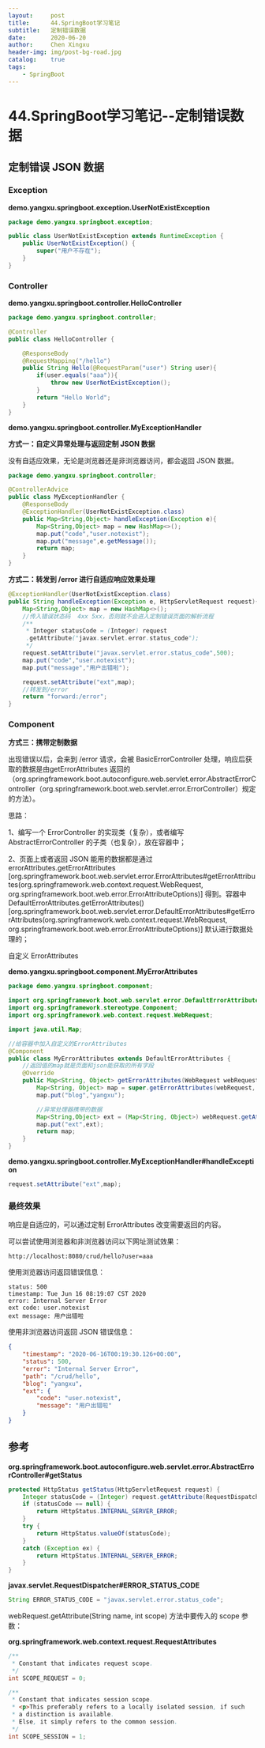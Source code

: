 ```yaml
---
layout:     post
title:      44.SpringBoot学习笔记
subtitle:   定制错误数据
date:       2020-06-20
author:     Chen Xingxu
header-img: img/post-bg-road.jpg
catalog:    true
tags:
    - SpringBoot
---
```

# 44.SpringBoot学习笔记--定制错误数据

## 定制错误 JSON 数据

### Exception

**demo.yangxu.springboot.exception.UserNotExistException**

```java
package demo.yangxu.springboot.exception;

public class UserNotExistException extends RuntimeException {
    public UserNotExistException() {
        super("用户不存在");
    }
}
```

### Controller

**demo.yangxu.springboot.controller.HelloController**

```java
package demo.yangxu.springboot.controller;

@Controller
public class HelloController {

    @ResponseBody
    @RequestMapping("/hello")
    public String Hello(@RequestParam("user") String user){
        if(user.equals("aaa")){
            throw new UserNotExistException();
        }
        return "Hello World";
    }
}
```

**demo.yangxu.springboot.controller.MyExceptionHandler**

**方式一：自定义异常处理与返回定制 JSON 数据**

没有自适应效果，无论是浏览器还是非浏览器访问，都会返回 JSON 数据。

```java
package demo.yangxu.springboot.controller;

@ControllerAdvice
public class MyExceptionHandler {
    @ResponseBody
    @ExceptionHandler(UserNotExistException.class)
    public Map<String,Object> handleException(Exception e){
        Map<String,Object> map = new HashMap<>();
        map.put("code","user.notexist");
        map.put("message",e.getMessage());
        return map;
    }
}
```

**方式二：转发到 /error 进行自适应响应效果处理**

```java
@ExceptionHandler(UserNotExistException.class)
public String handleException(Exception e, HttpServletRequest request){
    Map<String,Object> map = new HashMap<>();
    //传入错误状态码  4xx 5xx，否则就不会进入定制错误页面的解析流程
    /**
     * Integer statusCode = (Integer) request
     .getAttribute("javax.servlet.error.status_code");
     */
    request.setAttribute("javax.servlet.error.status_code",500);
    map.put("code","user.notexist");
    map.put("message","用户出错啦");

    request.setAttribute("ext",map);
    //转发到/error
    return "forward:/error";
}
```

### Component

**方式三：携带定制数据**

出现错误以后，会来到 /error 请求，会被 BasicErrorController 处理，响应后获取的数据是由getErrorAttributes 返回的（org.springframework.boot.autoconfigure.web.servlet.error.AbstractErrorController（org.springframework.boot.web.servlet.error.ErrorController）规定的方法）。

思路：

1、编写一个 ErrorController 的实现类（复杂），或者编写 AbstractErrorController 的子类（也复杂），放在容器中；

2、页面上或者返回 JSON 能用的数据都是通过 errorAttributes.getErrorAttributes [org.springframework.boot.web.servlet.error.ErrorAttributes#getErrorAttributes(org.springframework.web.context.request.WebRequest, org.springframework.boot.web.error.ErrorAttributeOptions)] 得到。容器中DefaultErrorAttributes.getErrorAttributes() [org.springframework.boot.web.servlet.error.DefaultErrorAttributes#getErrorAttributes(org.springframework.web.context.request.WebRequest, org.springframework.boot.web.error.ErrorAttributeOptions)] 默认进行数据处理的；

自定义 ErrorAttributes

**demo.yangxu.springboot.component.MyErrorAttributes**

```java
package demo.yangxu.springboot.component;

import org.springframework.boot.web.servlet.error.DefaultErrorAttributes;
import org.springframework.stereotype.Component;
import org.springframework.web.context.request.WebRequest;

import java.util.Map;

//给容器中加入自定义的ErrorAttributes
@Component
public class MyErrorAttributes extends DefaultErrorAttributes {
    //返回值的map就是页面和json能获取的所有字段
    @Override
    public Map<String, Object> getErrorAttributes(WebRequest webRequest, boolean includeStackTrace) {
        Map<String, Object> map = super.getErrorAttributes(webRequest, includeStackTrace);
        map.put("blog","yangxu");

        //异常处理器携带的数据
        Map<String,Object> ext = (Map<String, Object>) webRequest.getAttribute("ext", 0);
        map.put("ext",ext);
        return map;
    }
}
```

**demo.yangxu.springboot.controller.MyExceptionHandler#handleException**

```java
request.setAttribute("ext",map);
```

### 最终效果

响应是自适应的，可以通过定制 ErrorAttributes 改变需要返回的内容。

可以尝试使用浏览器和非浏览器访问以下网址测试效果：

```
http://localhost:8080/crud/hello?user=aaa
```

使用浏览器访问返回错误信息：

```
status: 500
timestamp: Tue Jun 16 08:19:07 CST 2020
error: Internal Server Error
ext code: user.notexist
ext message: 用户出错啦
```

使用非浏览器访问返回 JSON 错误信息：

```json
{
    "timestamp": "2020-06-16T00:19:30.126+00:00",
    "status": 500,
    "error": "Internal Server Error",
    "path": "/crud/hello",
    "blog": "yangxu",
    "ext": {
        "code": "user.notexist",
        "message": "用户出错啦"
    }
}
```

## 参考

**org.springframework.boot.autoconfigure.web.servlet.error.AbstractErrorController#getStatus**

```java
protected HttpStatus getStatus(HttpServletRequest request) {
    Integer statusCode = (Integer) request.getAttribute(RequestDispatcher.ERROR_STATUS_CODE);
    if (statusCode == null) {
        return HttpStatus.INTERNAL_SERVER_ERROR;
    }
    try {
        return HttpStatus.valueOf(statusCode);
    }
    catch (Exception ex) {
        return HttpStatus.INTERNAL_SERVER_ERROR;
    }
}
```

**javax.servlet.RequestDispatcher#ERROR_STATUS_CODE**

```java
String ERROR_STATUS_CODE = "javax.servlet.error.status_code";
```

webRequest.getAttribute(String name, int scope) 方法中要传入的 scope 参数：

**org.springframework.web.context.request.RequestAttributes**

```java
/**
 * Constant that indicates request scope.
 */
int SCOPE_REQUEST = 0;

/**
 * Constant that indicates session scope.
 * <p>This preferably refers to a locally isolated session, if such
 * a distinction is available.
 * Else, it simply refers to the common session.
 */
int SCOPE_SESSION = 1;
```

